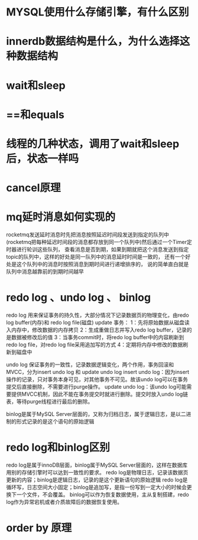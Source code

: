 # MYSQL使用什么存储引擎，有什么区别

# innerdb数据结构是什么，为什么选择这种数据结构

# wait和sleep

# ==和equals

# 线程的几种状态，调用了wait和sleep后，状态一样吗

# cancel原理

# mq延时消息如何实现的
rocketmq发送延时消息时先把消息按照延迟时间段发送到指定的队列中
(rocketmq把每种延迟时间段的消息都存放到同一个队列中)然后通过一个Timer定时器进行轮训这些队列，
查看消息是否到期，如果到期就把这个消息发送到指定topic的队列中，这样的好处是同一队列中的消息延时时间是一致的，
还有一个好处是这个队列中的消息时按照消息到期时间进行递增排序的，
说的简单直白就是队列中消息越靠前的到期时间越早
# redo log 、undo log 、 binlog
redo log 用来保证事务的持久性，大部分情况下记录数据页的物理变化，由redo log buffer(内存)和 redo log file(磁盘)
 update 事务：
 1：先将原始数据从磁盘读入内存中，修改数据的内存拷贝
 2：生成重做日志并写入redo log buffer，记录的是数据被修改后的值
 3：当事务commit时，将redo log buffer中的内容刷新到redo log file，对redo log file采用追加写的方式
 4：定期将内存中修改的数据刷新到磁盘中

 undo log 保证事务的一致性，记录数据逻辑变化，两个作用，事务回滚和MVCC，分为insert undo log 和 update undo log
 insert undo log：因为insert操作的记录，只对事务本身可见，对其他事务不可见。故该undo log可以在事务提交后直接删除，不需要进行purge操作。
 update undo log：该undo log可能需要提供MVCC机制，因此不能在事务提交时就进行删除。提交时放入undo log链表，等待purge线程进行最后的删除。

binlog是属于MySQL Server层面的，又称为归档日志，属于逻辑日志，是以二进制的形式记录的是这个语句的原始逻辑

# redo log和binlog区别
redo log是属于innoDB层面，binlog属于MySQL Server层面的，这样在数据库用别的存储引擎时可以达到一致性的要求。
redo log是物理日志，记录该数据页更新的内容；binlog是逻辑日志，记录的是这个更新语句的原始逻辑
redo log是循环写，日志空间大小固定；binlog是追加写，是指一份写到一定大小的时候会更换下一个文件，不会覆盖。
binlog可以作为恢复数据使用，主从复制搭建，redo log作为异常宕机或者介质故障后的数据恢复使用。

# order by 原理